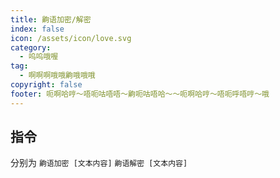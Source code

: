 ```yaml
---
title: 齁语加密/解密
index: false
icon: /assets/icon/love.svg
category:
  - 呜呜哦喔
tag:
  - 啊啊啊哦哦齁哦哦哦
copyright: false
footer: 呃啊哈哼～唔呃咕唔唔～齁呃咕唔哈～～呃啊哈哼～唔呃呼唔哼～哦
---
```


## 指令
分别为 `齁语加密 [文本内容]`  `齁语解密 [文本内容]`  